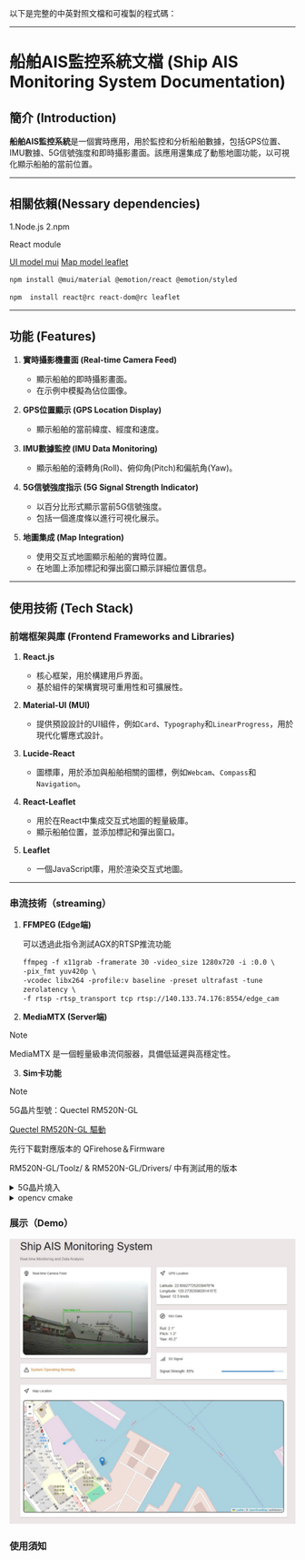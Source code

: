 以下是完整的中英對照文檔和可複製的程式碼：

---

# 船舶AIS監控系統文檔 (Ship AIS Monitoring System Documentation)

## 簡介 (Introduction)
**船舶AIS監控系統**是一個實時應用，用於監控和分析船舶數據，包括GPS位置、IMU數據、5G信號強度和即時攝影畫面。該應用還集成了動態地圖功能，以可視化顯示船舶的當前位置。

---

## 相關依賴(Nessary dependencies)

1.Node.js
2.npm

React module

[UI model mui](https://mui.com/material-ui/)
[Map model leaflet](https://react-leaflet.js.org/)
```bash
npm install @mui/material @emotion/react @emotion/styled
```
```bash
npm  install react@rc react-dom@rc leaflet
```
---
## 功能 (Features)
1. **實時攝影機畫面 (Real-time Camera Feed)**
   - 顯示船舶的即時攝影畫面。
   - 在示例中模擬為佔位圖像。

2. **GPS位置顯示 (GPS Location Display)**
   - 顯示船舶的當前緯度、經度和速度。

3. **IMU數據監控 (IMU Data Monitoring)**
   - 顯示船舶的滾轉角(Roll)、俯仰角(Pitch)和偏航角(Yaw)。

4. **5G信號強度指示 (5G Signal Strength Indicator)**
   - 以百分比形式顯示當前5G信號強度。
   - 包括一個進度條以進行可視化展示。

5. **地圖集成 (Map Integration)**
   - 使用交互式地圖顯示船舶的實時位置。
   - 在地圖上添加標記和彈出窗口顯示詳細位置信息。

---

## 使用技術 (Tech Stack)

### 前端框架與庫 (Frontend Frameworks and Libraries)
1. **React.js**
   - 核心框架，用於構建用戶界面。
   - 基於組件的架構實現可重用性和可擴展性。

2. **Material-UI (MUI)**
   - 提供預設設計的UI組件，例如`Card`、`Typography`和`LinearProgress`，用於現代化響應式設計。

3. **Lucide-React**
   - 圖標庫，用於添加與船舶相關的圖標，例如`Webcam`、`Compass`和`Navigation`。

4. **React-Leaflet**
   - 用於在React中集成交互式地圖的輕量級庫。
   - 顯示船舶位置，並添加標記和彈出窗口。

5. **Leaflet**
   - 一個JavaScript庫，用於渲染交互式地圖。

---

### 串流技術（streaming）
1. **FFMPEG (Edge端)**
   
   可以透過此指令測試AGX的RTSP推流功能
   ```
   ffmpeg -f x11grab -framerate 30 -video_size 1280x720 -i :0.0 \
   -pix_fmt yuv420p \
   -vcodec libx264 -profile:v baseline -preset ultrafast -tune zerolatency \
   -f rtsp -rtsp_transport tcp rtsp://140.133.74.176:8554/edge_cam
   ```
2. **MediaMTX (Server端)**
   
>[!NOTE] 
> MediaMTX 是一個輕量級串流伺服器，具備低延遲與高穩定性。

3. **Sim卡功能**
>[!NOTE] 
> 5G晶片型號：Quectel RM520N-GL
> 
>[Quectel RM520N-GL 驅動](https://github.com/4IceG/RM520N-GL)
>
>先行下載對應版本的 QFirehose＆Firmware
>
>RM520N-GL/Toolz/ & RM520N-GL/Drivers/ 中有測試用的版本

<details><summary>5G晶片燒入</summary>



**步驟 1：下載驅動來源碼**
```
git clone https://github.com/4IceG/RM520N-GL.git
cd RM520N-GL/
```



**步驟 2：安裝必要的依賴套件**
```
sudo apt update
sudo apt install cmake build-essential libusb-1.0-0-dev
```
**步驟 3：編譯5G燒錄韌體**
```
# QFirehose推薦使用自行下載的版本

cd RM520N-GL/tools/qfirehose
mkdir build && cd build
mv /path/to/QFirehose.zip . 
unzip /path/to/QFirehose.zip
cmake ..
make
```

**步驟 4：燒入驅動至5G晶片**
```
mkdir firmware_build && cd firmware_build  
unzip /path/to/Firmware.zip .
sudo ./qfirehose -f /tmp/rm_fw
```
>[!NOTE] 
>成功後會顯示 `Upgrade Module successfully`

**步驟 5：確認模組已載入並辨識裝置**
```
lsmod | grep -E 'option|qmi_wwan'
ls /dev/ttyUSB*
dmesg | grep -i ttyUSB
```
**步驟 6：安裝 ModemManager 與 NetworkManager 並啟動服務**
```
sudo apt install modemmanager network-manager
sudo systemctl enable --now ModemManager NetworkManager
```
**步驟 7：建立與啟用 5G 撥號連線（依你的裝置名稱調整 ttyUSBx）**
```
sudo nmcli connection add type gsm ifname '*' con-name 5g-sim apn internet connection.autoconnect yes
sudo nmcli connection up 5g-sim
```


</details>

<details><summary>opencv cmake</summary>

**步驟 1：安裝必要的依賴套件**
```
sudo apt update
sudo apt install -y build-essential cmake git libgtk2.0-dev pkg-config \
libavcodec-dev libavformat-dev libswscale-dev libv4l-dev v4l-utils \
libjpeg-dev libpng-dev libtiff-dev libgstreamer1.0-dev \
libgstreamer-plugins-base1.0-dev libtbb-dev libatlas-base-dev \
python3-dev python3-numpy
```
**步驟 2：下載 OpenCV source code**
```
cd ~
curl -L https://github.com/opencv/opencv/archive/4.5.5.zip -o opencv.zip
curl -L https://github.com/opencv/opencv_contrib/archive/4.5.5.zip -o opencv_contrib.zip
unzip opencv.zip
unzip opencv_contrib.zip
```
**步驟 3：創建cmake所需資料夾與設定檔**
```
cd opencv-4.5.5
mkdir build && cd build
cmake -D CMAKE_BUILD_TYPE=RELEASE \
      -D CMAKE_INSTALL_PREFIX=/usr/local \
      -D WITH_CUDA=ON \
      -D WITH_CUDNN=ON \
      -D CUDA_ARCH_BIN="5.3,6.2,7.2" \
      -D OPENCV_EXTRA_MODULES_PATH=../../opencv_contrib-4.5.5/modules \
      -D WITH_GSTREAMER=ON \
      -D WITH_LIBV4L=ON \
      -D ENABLE_NEON=ON \
      -D BUILD_opencv_python3=ON \
      -D BUILD_TESTS=OFF \
      -D BUILD_EXAMPLES=OFF ..

```
**步驟 4：編譯並安裝**
```
make -j$(nproc)
sudo make install
```
**步驟 5：於終端機中測試是否啟用CUDA**
```
python3 - <<'EOF'
import cv2
print(cv2.cuda.getCudaEnabledDeviceCount())
EOF


```
>[!NOTE] 
>
>回傳不為 `0` 即為成功


</details>
   




### 展示（Demo）

![demo](front/img/AIS.png)

### 使用須知



